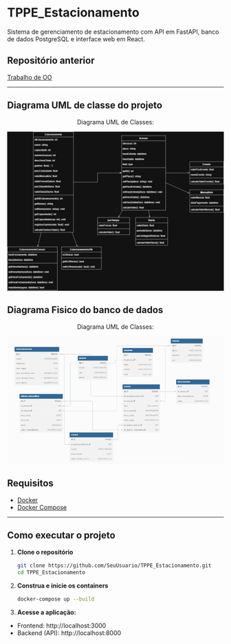 # TPPE_Estacionamento

Sistema de gerenciamento de estacionamento com API em FastAPI, banco de dados PostgreSQL e interface web em React.

## Repositório anterior
[Trabalho de OO](https://github.com/ItaloBrunoM/OO_trabalho)

---

## Diagrama UML de classe do projeto

<div align='center'>
<p>Diagrama UML de Classes:</p>
<img src='docs/assets/Diagrama de Classe.jpg'></img>
</div>

## Diagrama Fisico do banco de dados

<div align='center'>
<p>Diagrama UML de Classes:</p>
<img src='docs/assets/DiagramaFisico.png'></img>
</div>

## Requisitos

- [Docker](https://www.docker.com/)
- [Docker Compose](https://docs.docker.com/compose/)

---

## Como executar o projeto

1. **Clone o repositório**  
   ```bash
   git clone https://github.com/SeuUsuario/TPPE_Estacionamento.git
   cd TPPE_Estacionamento

2. **Construa e inicie os containers**

    ```bash
    docker-compose up --build

3. **Acesse a aplicação:**

* Frontend: http://localhost:3000
* Backend (API): http://localhost:8000

